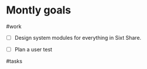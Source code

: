 # Montly goals
#work
- [ ] Design system modules for everything in Sixt Share.
- [ ] Plan a user test 
	

#tasks